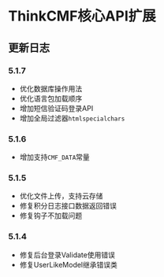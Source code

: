ThinkCMF核心API扩展
===============

## 更新日志
### 5.1.7
* 优化数据库操作用法
* 优化语言包加载顺序
* 增加短信验证码登录API
* 增加全局过滤器`htmlspecialchars`

### 5.1.6
* 增加支持`CMF_DATA`常量

### 5.1.5
* 优化文件上传，支持云存储
* 修复积分日志接口数据返回错误
* 修复钩子不加载问题

### 5.1.4
* 修复后台登录Validate使用错误
* 修复UserLikeModel继承错误类
